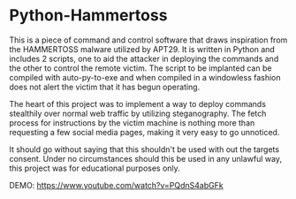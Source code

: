 # Python-Hammertoss
This is a piece of command and control software that draws inspiration from the HAMMERTOSS malware utilized by APT29. It is written in Python and includes 2 scripts, one to aid the attacker in deploying the commands and the other to control the remote victim. The script to be implanted can be compiled with auto-py-to-exe and when compiled in a windowless fashion does not alert the victim that it has begun operating.

The heart of this project was to implement a way to deploy commands stealthily over normal web traffic by utilizing steganography. The fetch process for instructions by the victim machine is nothing more than requesting a few social media pages, making it very easy to go unnoticed.

It should go without saying that this shouldn't be used with out the targets consent. Under no circumstances should this be used in any unlawful way, this project was for educational purposes only.

DEMO:
https://www.youtube.com/watch?v=PQdnS4abGFk

